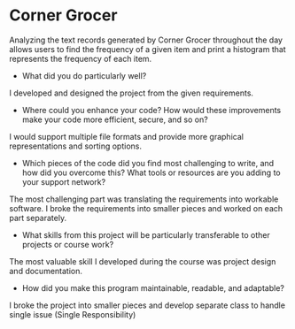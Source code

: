 # Corner Grocer

Analyzing the text records generated by Corner Grocer throughout the day allows users to find the frequency of a given item and print a histogram that represents the frequency of each item.

* What did you do particularly well?

I developed and designed the project from the given requirements.

* Where could you enhance your code? How would these improvements make your code more efficient, secure, and so on?

I would support multiple file formats and provide more graphical representations and sorting options.

* Which pieces of the code did you find most challenging to write, and how did you overcome this? What tools or resources are you adding to your support network?

The most challenging part was translating the requirements into workable software. I broke the requirements into smaller pieces and worked on each part separately. 

* What skills from this project will be particularly transferable to other projects or course work?

The most valuable skill I developed during the course was project design and documentation.

* How did you make this program maintainable, readable, and adaptable?

I broke the project into smaller pieces and develop separate class to handle single issue (Single Responsibility)
